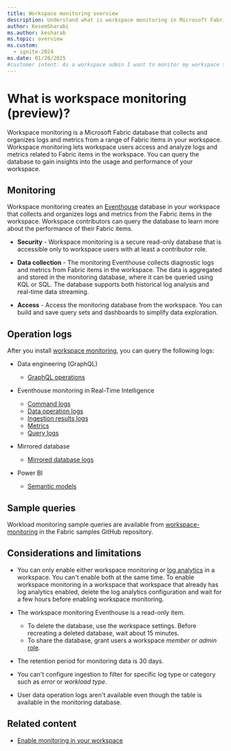```yaml
---
title: Workspace monitoring overview
description: Understand what is workspace monitoring in Microsoft Fabric and how it can help you to gain insights into the usage and performance of your workspace.
author: KesemSharabi
ms.author: kesharab
ms.topic: overview
ms.custom:
  - ignite-2024
ms.date: 01/28/2025
#customer intent: As a workspace admin I want to monitor my workspace to gain insights into the usage and performance of my workspace so that I can optimize my workspace and improve the user experience.
---
```


# What is workspace monitoring (preview)?

Workspace monitoring is a Microsoft Fabric database that collects and organizes logs and metrics from a range of Fabric items in your workspace. Workspace monitoring lets workspace users access and analyze logs and metrics related to Fabric items in the workspace. You can query the database to gain insights into the usage and performance of your workspace.

## Monitoring

Workspace monitoring creates an [Eventhouse](../real-time-intelligence/eventhouse.md) database in your workspace that collects and organizes logs and metrics from the Fabric items in the workspace. Workspace contributors can query the database to learn more about the performance of their Fabric items.

* **Security** - Workspace monitoring is a secure read-only database that is accessible only to workspace users with at least a contributor role.

* **Data collection** - The monitoring Eventhouse collects diagnostic logs and metrics from Fabric items in the workspace. The data is aggregated and stored in the monitoring database, where it can be queried using KQL or SQL. The database supports both historical log analysis and real-time data streaming.

* **Access** - Access the monitoring database from the workspace. You can build and save query sets and dashboards to simplify data exploration.

## Operation logs

After you install [workspace monitoring](enable-workspace-monitoring.md), you can query the following logs:

* Data engineering (GraphQL)
    * [GraphQL operations](../data-engineering/graphql-operations.md)

* Eventhouse monitoring in Real-Time Intelligence
    * [Command logs](../real-time-intelligence/monitor-logs-command.md)
    * [Data operation logs](../real-time-intelligence/monitor-logs-data-operation.md)
    * [Ingestion results logs](../real-time-intelligence/monitor-logs-ingestion-results.md)
    * [Metrics](../real-time-intelligence/monitor-metrics.md)
    * [Query logs](../real-time-intelligence/monitor-logs-query.md)

* Mirrored database
    * [Mirrored database logs](../database/mirrored-database/monitor-logs.md)

* Power BI
    * [Semantic models](/power-bi/enterprise/semantic-model-operations)

## Sample queries

Workload monitoring sample queries are available from [workspace-monitoring](https://github.com/microsoft/fabric-samples/tree/main/workspace-monitoring) in the Fabric samples GitHub repository.

## Considerations and limitations

* You can only enable either workspace monitoring or [log analytics](/power-bi/transform-model/log-analytics/desktop-log-analytics-configure) in a workspace. You can't enable both at the same time. To enable workspace monitoring in a workspace that workspace that already has log analytics enabled, delete the log analytics configuration and wait for a few hours before enabling workspace monitoring.

* The workspace monitoring Eventhouse is a read-only item.
    * To delete the database, use the workspace settings. Before recreating a deleted database, wait about 15 minutes.
    * To share the database, grant users a workspace *member* or *admin* [role](../fundamentals/roles-workspaces.md).

* The retention period for monitoring data is 30 days.

* You can't configure ingestion to filter for specific log type or category such as *error* or *workload type*.

* User data operation logs aren't available even though the table is available in the monitoring database.

## Related content

* [Enable monitoring in your workspace](enable-workspace-monitoring.md)
